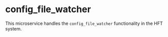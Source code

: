 # config_file_watcher

This microservice handles the `config_file_watcher` functionality in the HFT system.